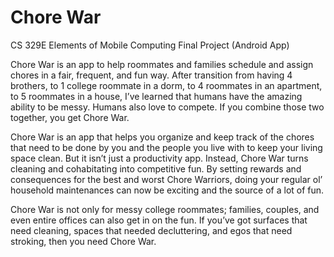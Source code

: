 # Chore War
CS 329E Elements of Mobile Computing Final Project (Android App)

Chore War is an app to help roommates and families schedule and assign chores in a fair, frequent, and fun way. After transition from having 4 brothers, to 1 college roommate in a dorm, to 4 roommates in an apartment, to 5 roommates in a house, I’ve learned that humans have the amazing ability to be messy. Humans also love to compete. If you combine those two together, you get Chore War.


Chore War is an app that helps you organize and keep track of the chores that need to be done by you and the people you live with to keep your living space clean. But it isn’t just a productivity app. Instead, Chore War turns cleaning and cohabitating into competitive fun. By setting rewards and consequences for the best and worst Chore Warriors, doing your regular ol’ household maintenances can now be exciting and the source of a lot of fun.


Chore War is not only for messy college roommates; families, couples, and even entire offices can also get in on the fun. If you’ve got surfaces that need cleaning, spaces that needed decluttering, and egos that need stroking, then you need Chore War.
